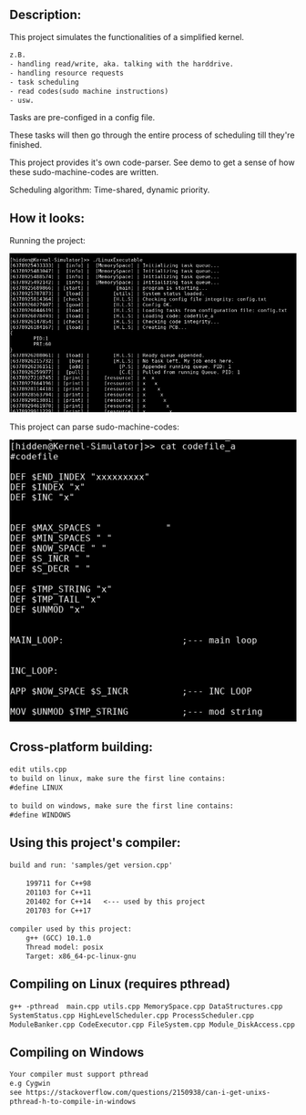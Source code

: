 ## Description:
This project simulates the functionalities of a simplified kernel.

	z.B. 
	- handling read/write, aka. talking with the harddrive.
	- handling resource requests
	- task scheduling
	- read codes(sudo machine instructions)
	- usw.
	
Tasks are pre-configed in a config file. 

These tasks will then go through the entire process of scheduling till they're finished.

This project provides it's own code-parser. See demo to get a sense of how these sudo-machine-codes are written.

Scheduling algorithm: Time-shared, dynamic priority.

## How it looks:
Running the project:

![running](https://github.com/Kevinmuahahaha/Kernel-Simulator/blob/main/images/demo1.png)
	
This project can parse sudo-machine-codes:

![codes](https://github.com/Kevinmuahahaha/Kernel-Simulator/blob/main/images/demo_codes.png)


## Cross-platform building:
	edit utils.cpp
	to build on linux, make sure the first line contains:
	#define LINUX

	to build on windows, make sure the first line contains:
	#define WINDOWS


## Using this project's compiler:
	build and run: 'samples/get version.cpp'
	
		199711 for C++98
		201103 for C++11
		201402 for C++14   <--- used by this project
		201703 for C++17

	compiler used by this project:
		g++ (GCC) 10.1.0
		Thread model: posix
		Target: x86_64-pc-linux-gnu


## Compiling on Linux (requires pthread)
	g++ -pthread  main.cpp utils.cpp MemorySpace.cpp DataStructures.cpp  SystemStatus.cpp HighLevelScheduler.cpp ProcessScheduler.cpp ModuleBanker.cpp CodeExecutor.cpp FileSystem.cpp Module_DiskAccess.cpp

## Compiling on Windows
	Your compiler must support pthread
	e.g Cygwin
	see https://stackoverflow.com/questions/2150938/can-i-get-unixs-pthread-h-to-compile-in-windows


